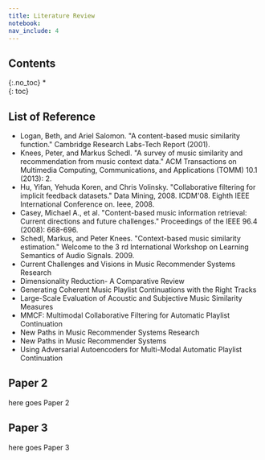 ```yaml
---
title: Literature Review
notebook: 
nav_include: 4
---
```



## Contents
{:.no_toc}
*  
{: toc}


## List of Reference

- Logan, Beth, and Ariel Salomon. "A content-based music similarity function." Cambridge Research Labs-Tech Report (2001).
- Knees, Peter, and Markus Schedl. "A survey of music similarity and recommendation from music context data." ACM Transactions on Multimedia Computing, Communications, and Applications (TOMM) 10.1 (2013): 2.
- Hu, Yifan, Yehuda Koren, and Chris Volinsky. "Collaborative filtering for implicit feedback datasets." Data Mining, 2008. ICDM'08. Eighth IEEE International Conference on. Ieee, 2008.
- Casey, Michael A., et al. "Content-based music information retrieval: Current directions and future challenges." Proceedings of the IEEE 96.4 (2008): 668-696.
- Schedl, Markus, and Peter Knees. "Context-based music similarity estimation." Welcome to the 3 rd International Workshop on Learning Semantics of Audio Signals. 2009.
- Current Challenges and Visions in Music Recommender Systems Research
- Dimensionality Reduction- A Comparative Review
- Generating Coherent Music Playlist Continuations with the Right Tracks
- Large-Scale Evaluation of Acoustic and Subjective Music Similarity Measures
- MMCF: Multimodal Collaborative Filtering for Automatic Playlist Continuation
- New Paths in Music Recommender Systems Research
- New Paths in Music Recommender Systems
- Using Adversarial Autoencoders for Multi-Modal Automatic Playlist Continuation
 
 
## Paper 2

here goes Paper 2

## Paper 3

here goes Paper 3